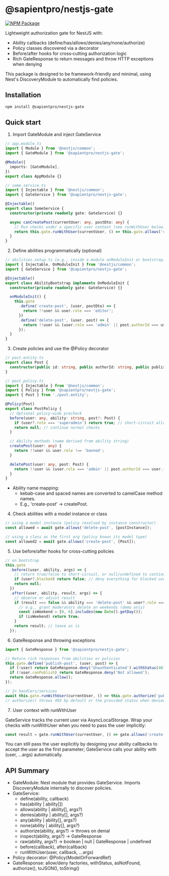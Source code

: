 # @sapientpro/nestjs-gate
[![NPM Package](https://img.shields.io/npm/v/@sapientpro/typeorm-eager-load.svg)](https://www.npmjs.org/package/@sapientpro/nestjs-gate)

Lightweight authorization gate for NestJS with:
- Ability callbacks (define/has/allows/denies/any/none/authorize)
- Policy classes discovered via a decorator
- Before/after hooks for cross‑cutting authorization logic
- Rich GateResponse to return messages and throw HTTP exceptions when denying

This package is designed to be framework‑friendly and minimal, using Nest's DiscoveryModule to automatically find policies.

## Installation

```sh
npm install @sapientpro/nestjs-gate
```

## Quick start

1) Import GateModule and inject GateService

```ts
// app.module.ts
import { Module } from '@nestjs/common';
import { GateModule } from '@sapientpro/nestjs-gate';

@Module({
  imports: [GateModule],
})
export class AppModule {}
```

```ts
// some.service.ts
import { Injectable } from '@nestjs/common';
import { GateService } from '@sapientpro/nestjs-gate';

@Injectable()
export class SomeService {
  constructor(private readonly gate: GateService) {}

  async canCreatePost(currentUser: any, postDto: any) {
    // Run checks under a specific user context (see runWithUser below)
    return this.gate.runWithUser(currentUser, () => this.gate.allows('create-post', [postDto]));
  }
}
```

2) Define abilities programmatically (optional)

```ts
// abilities.setup.ts (e.g., inside a module onModuleInit or bootstrap)
import { Injectable, OnModuleInit } from '@nestjs/common';
import { GateService } from '@sapientpro/nestjs-gate';

@Injectable()
export class AbilityBootstrap implements OnModuleInit {
  constructor(private readonly gate: GateService) {}

  onModuleInit() {
    this.gate
      .define('create-post', (user, postDto) => {
        return !!user && user.role === 'editor';
      })
      .define('delete-post', (user, post) => {
        return !!user && (user.role === 'admin' || post.authorId === user.id);
      });
  }
}
```

3) Create policies and use the @Policy decorator

```ts
// post.entity.ts
export class Post {
  constructor(public id: string, public authorId: string, public published: boolean) {}
}
```

```ts
// post.policy.ts
import { Injectable } from '@nestjs/common';
import { Policy } from '@sapientpro/nestjs-gate';
import { Post } from './post.entity';

@Policy(Post)
export class PostPolicy {
  // Optional policy-wide precheck
  before(user: any, ability: string, post?: Post) {
    if (user?.role === 'superadmin') return true; // short-circuit allow
    return null; // continue normal checks
  }

  // Ability methods (name derived from ability string)
  createPost(user: any) {
    return !!user && user.role !== 'banned';
  }

  deletePost(user: any, post: Post) {
    return !!user && (user.role === 'admin' || post.authorId === user.id);
  }
}
```

- Ability name mapping:
  - kebab-case and spaced names are converted to camelCase method names.
  - E.g., 'create-post' -> createPost.

4) Check abilities with a model instance or class

```ts
// using a model instance (policy resolved by instance constructor)
const allowed = await gate.allows('delete-post', [postInstance]);

// using a class as the first arg (policy knows its model type)
const allowed2 = await gate.allows('create-post', [Post]);
```

5) Use before/after hooks for cross-cutting policies

```ts
// on bootstrap
this.gate
  .before((user, ability, args) => {
    // return true/false to short-circuit, or null/undefined to continue
    if (user?.blocked) return false; // deny everything for blocked users
    return null;
  })
  .after((user, ability, result, args) => {
    // observe or adjust result
    if (result === false && ability === 'delete-post' && user?.role === 'moderator') {
      // e.g., grant moderators delete on weekends (demo only)
      const isWeekend = [0, 6].includes(new Date().getDay());
      if (isWeekend) return true;
    }
    return result; // leave as is
  });
```

6) GateResponse and throwing exceptions

```ts
import { GateResponse } from '@sapientpro/nestjs-gate';

// Return rich responses from abilities or policies
this.gate.define('publish-post', (user, post) => {
  if (!user) return GateResponse.deny('Unauthenticated').withStatus(401);
  if (!user.canPublish) return GateResponse.deny('Not allowed');
  return GateResponse.allow();
});

// In handlers/services
await this.gate.runWithUser(currentUser, () => this.gate.authorize('publish-post', [post]));
// authorize() throws 403 by default or the provided status when denied.
```

7) User context with runWithUser

GateService tracks the current user via AsyncLocalStorage. Wrap your checks with runWithUser when you need to pass the user implicitly:

```ts
const result = gate.runWithUser(currentUser, () => gate.allows('create-post', [dto]));
```

You can still pass the user explicitly by designing your ability callbacks to accept the user as the first parameter; GateService calls your ability with (user, ...args) automatically.

## API Summary

- GateModule: Nest module that provides GateService. Imports DiscoveryModule internally to discover policies.
- GateService:
  - define(ability, callback)
  - has(ability | ability[])
  - allows(ability | ability[], args?)
  - denies(ability | ability[], args?)
  - any(ability | ability[], args?)
  - none(ability | ability[], args?)
  - authorize(ability, args?) -> throws on denial
  - inspect(ability, args?) -> GateResponse
  - raw(ability, args?) -> boolean | null | GateResponse | undefined
  - before(callback), after(callback)
  - runWithUser(user, callback, ...args)
- Policy decorator: @Policy(ModelOrForwardRef)
- GateResponse: allow/deny factories, withStatus, asNotFound, authorize(), toJSON(), toString()
